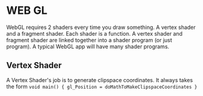 # WEB GL
WebGL requires 2 shaders every time you draw something. A vertex shader and a fragment shader. Each shader is a function. A vertex shader and fragment shader are linked together into a shader program (or just program). A typical WebGL app will have many shader programs.

## Vertex Shader
A Vertex Shader's job is to generate clipspace coordinates. It always takes the form
`
void main() {
   gl_Position = doMathToMakeClipspaceCoordinates
}
`